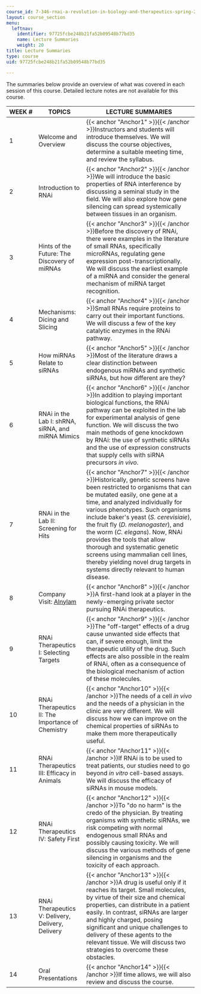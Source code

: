 ```yaml
---
course_id: 7-346-rnai-a-revolution-in-biology-and-therapeutics-spring-2010
layout: course_section
menu:
  leftnav:
    identifier: 97725fcbe248b21fa52b09548b77bd35
    name: Lecture Summaries
    weight: 20
title: Lecture Summaries
type: course
uid: 97725fcbe248b21fa52b09548b77bd35

---
```


The summaries below provide an overview of what was covered in each session of this course. Detailed lecture notes are not available for this course.

| WEEK # | TOPICS | LECTURE SUMMARIES |
| --- | --- | --- |
| 1 | Welcome and Overview | {{< anchor "Anchor1" >}}{{< /anchor >}}Instructors and students will introduce themselves. We will discuss the course objectives, determine a suitable meeting time, and review the syllabus. |
| 2 | Introduction to RNAi | {{< anchor "Anchor2" >}}{{< /anchor >}}We will introduce the basic properties of RNA interference by discussing a seminal study in the field. We will also explore how gene silencing can spread systemically between tissues in an organism. |
| 3 | Hints of the Future: The Discovery of miRNAs | {{< anchor "Anchor3" >}}{{< /anchor >}}Before the discovery of RNAi, there were examples in the literature of small RNAs, specifically microRNAs, regulating gene expression post-transcriptionally. We will discuss the earliest example of a miRNA and consider the general mechanism of miRNA target recognition. |
| 4 | Mechanisms: Dicing and Slicing | {{< anchor "Anchor4" >}}{{< /anchor >}}Small RNAs require proteins to carry out their important functions. We will discuss a few of the key catalytic enzymes in the RNAi pathway. |
| 5 | How miRNAs Relate to siRNAs | {{< anchor "Anchor5" >}}{{< /anchor >}}Most of the literature draws a clear distinction between endogenous miRNAs and synthetic siRNAs, but how different are they? |
| 6 | RNAi in the Lab I: shRNA, siRNA, and miRNA Mimics | {{< anchor "Anchor6" >}}{{< /anchor >}}In addition to playing important biological functions, the RNAi pathway can be exploited in the lab for experimental analysis of gene function. We will discuss the two main methods of gene knockdown by RNAi: the use of synthetic siRNAs and the use of expression constructs that supply cells with siRNA precursors _in vivo_. |
| 7 | RNAi in the Lab II: Screening for Hits | {{< anchor "Anchor7" >}}{{< /anchor >}}Historically, genetic screens have been restricted to organisms that can be mutated easily, one gene at a time, and analyzed individually for various phenotypes. Such organisms include baker's yeast (_S. cerevisiaie_), the fruit fly (_D. melanogaster_), and the worm (_C. elegans_). Now, RNAi provides the tools that allow thorough and systematic genetic screens using mammalian cell lines, thereby yielding novel drug targets in systems directly relevant to human disease. |
| 8 | Company Visit: [Alnylam](http://www.alnylam.com/) | {{< anchor "Anchor8" >}}{{< /anchor >}}A first-hand look at a player in the newly-emerging private sector pursuing RNAi therapeutics. |
| 9 | RNAi Therapeutics I: Selecting Targets | {{< anchor "Anchor9" >}}{{< /anchor >}}The "off-target" effects of a drug cause unwanted side effects that can, if severe enough, limit the therapeutic utility of the drug. Such effects are also possible in the realm of RNAi, often as a consequence of the biological mechanism of action of these molecules. |
| 10 | RNAi Therapeutics II: The Importance of Chemistry | {{< anchor "Anchor10" >}}{{< /anchor >}}The needs of a cell _in vivo_ and the needs of a physician in the clinic are very different. We will discuss how we can improve on the chemical properties of siRNAs to make them more therapeutically useful. |
| 11 | RNAi Therapeutics III: Efficacy in Animals | {{< anchor "Anchor11" >}}{{< /anchor >}}If RNAi is to be used to treat patients, our studies need to go beyond _in vitro_ cell-based assays. We will discuss the efficacy of siRNAs in mouse models. |
| 12 | RNAi Therapeutics IV: Safety First | {{< anchor "Anchor12" >}}{{< /anchor >}}To "do no harm" is the credo of the physician. By treating organisms with synthetic siRNAs, we risk competing with normal endogenous small RNAs and possibly causing toxicity. We will discuss the various methods of gene silencing in organisms and the toxicity of each approach. |
| 13 | RNAi Therapeutics V: Delivery, Delivery, Delivery | {{< anchor "Anchor13" >}}{{< /anchor >}}A drug is useful only if it reaches its target. Small molecules, by virtue of their size and chemical properties, can distribute in a patient easily. In contrast, siRNAs are larger and highly charged, posing significant and unique challenges to delivery of these agents to the relevant tissue. We will discuss two strategies to overcome these obstacles. |
| 14 | Oral Presentations | {{< anchor "Anchor14" >}}{{< /anchor >}}If time allows, we will also review and discuss the course.